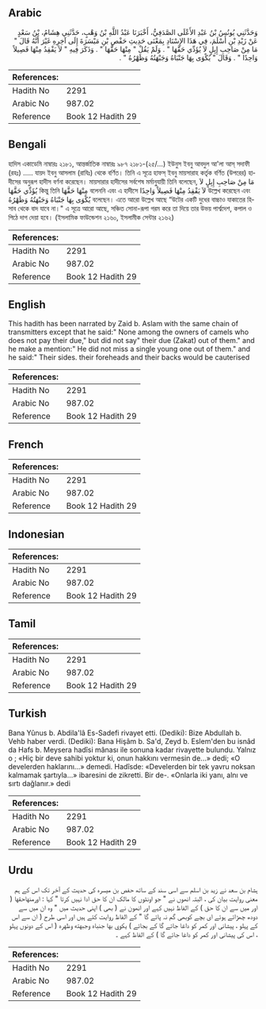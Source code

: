 ## Arabic


<div dir="rtl" lang="ar" style={{fontSize:'larger',backgroundColor:'#f8f9fa',padding:20}}>
وَحَدَّثَنِي يُونُسُ بْنُ عَبْدِ الأَعْلَى الصَّدَفِيُّ، أَخْبَرَنَا عَبْدُ اللَّهِ بْنُ وَهْبٍ، حَدَّثَنِي هِشَامُ، بْنُ سَعْدٍ عَنْ زَيْدِ بْنِ أَسْلَمَ، فِي هَذَا الإِسْنَادِ بِمَعْنَى حَدِيثِ حَفْصِ بْنِ مَيْسَرَةَ إِلَى آخِرِهِ غَيْرَ أَنَّهُ قَالَ ‏"‏ مَا مِنْ صَاحِبِ إِبِلٍ لاَ يُؤَدِّي حَقَّهَا ‏"‏ ‏.‏ وَلَمْ يَقُلْ ‏"‏ مِنْهَا حَقَّهَا ‏"‏ ‏.‏ وَذَكَرَ فِيهِ ‏"‏ لاَ يَفْقِدُ مِنْهَا فَصِيلاً وَاحِدًا ‏"‏ ‏.‏ وَقَالَ ‏"‏ يُكْوَى بِهَا جَنْبَاهُ وَجَبْهَتُهُ وَظَهْرُهُ ‏"‏ ‏.‏
</div>
<div style={{backgroundColor:'#f8f9fa',padding:20, marginBottom: 10}}><table> <thead> <tr> <th>References:</th> <th></th> </tr> </thead> <tbody><tr><td>Hadith No</td><td>2291</td></tr><tr><td>Arabic No</td><td>987.02</td></tr><tr><td>Reference</td><td>Book 12 Hadith 29</td></tr></tbody></table></div>

## Bengali


<div dir="ltr" lang="bn" style={{fontSize:'larger',backgroundColor:'#f8f9fa',padding:20}}>
হাদিস একাডেমি নাম্বারঃ ২১৮১, আন্তর্জাতিক নাম্বারঃ ৯৮৭ ২১৮১-(২৫/...) ইউনুস ইবনু আবদুল আ'লা আস্ সদাফী (রহঃ) ..... যায়দ ইবনু আসলাম (রাযিঃ) থেকে বর্ণিত। তিনি এ সূত্রে হাফস্ ইবনু মায়সারাহ কর্তৃক বর্ণিত (উপরের) হাদীসের অনুরূপ হাদীস বর্ণনা করেছেন। মায়সারার হাদীসের সর্বশেষ মর্মানু্যায়ী তিনি বলেছেন, مَا مِنْ صَاحِبِ إِبِلٍ لاَ يُؤَدِّي حَقَّهَا কিন্তু তিনি مِنْهَا حَقَّهَا বলেননি এবং এ হাদীসে لاَ يَفْقِدُ مِنْهَا فَصِيلاً وَاحِدًا উল্লেখ করেছেন এবং يُكْوَى بِهَا جَنْبَاهُ وَجَبْهَتُهُ وَظَهْرُهُ বলেছেন। এতে আরো উল্লেখ আছে “উটের একটি দুধের বাচ্চাও যাকাতের হিসাব থেকে বাদ যাবে না।" এ সূত্রে আরো আছে, সঞ্চিত সোনা-রূপা গরম করে তা দিয়ে তার উভয় পার্শ্বদেশ, কপাল ও পিঠে দাগ দেয়া হবে। (ইসলামিক ফাউন্ডেশন ২১৬০, ইসলামীক সেন্টার ২১৬২)
</div>
<div style={{backgroundColor:'#f8f9fa',padding:20, marginBottom: 10}}><table> <thead> <tr> <th>References:</th> <th></th> </tr> </thead> <tbody><tr><td>Hadith No</td><td>2291</td></tr><tr><td>Arabic No</td><td>987.02</td></tr><tr><td>Reference</td><td>Book 12 Hadith 29</td></tr></tbody></table></div>

## English


<div dir="ltr" lang="en" style={{fontSize:'larger',backgroundColor:'#f8f9fa',padding:20}}>
This hadith has been narrated by Zaid b. Aslam with the same chain of transmitters except that he said:" None among the owners of camels who does not pay their due," but did not say" their due (Zakat) out of them." and he make a mention:" He did not miss a single young one out of them." and he said:" Their sides. their foreheads and their backs would be cauterised
</div>
<div style={{backgroundColor:'#f8f9fa',padding:20, marginBottom: 10}}><table> <thead> <tr> <th>References:</th> <th></th> </tr> </thead> <tbody><tr><td>Hadith No</td><td>2291</td></tr><tr><td>Arabic No</td><td>987.02</td></tr><tr><td>Reference</td><td>Book 12 Hadith 29</td></tr></tbody></table></div>

## French


<div dir="ltr" lang="fr" style={{fontSize:'larger',backgroundColor:'#f8f9fa',padding:20}}>

</div>
<div style={{backgroundColor:'#f8f9fa',padding:20, marginBottom: 10}}><table> <thead> <tr> <th>References:</th> <th></th> </tr> </thead> <tbody><tr><td>Hadith No</td><td>2291</td></tr><tr><td>Arabic No</td><td>987.02</td></tr><tr><td>Reference</td><td>Book 12 Hadith 29</td></tr></tbody></table></div>

## Indonesian


<div dir="ltr" lang="id" style={{fontSize:'larger',backgroundColor:'#f8f9fa',padding:20}}>

</div>
<div style={{backgroundColor:'#f8f9fa',padding:20, marginBottom: 10}}><table> <thead> <tr> <th>References:</th> <th></th> </tr> </thead> <tbody><tr><td>Hadith No</td><td>2291</td></tr><tr><td>Arabic No</td><td>987.02</td></tr><tr><td>Reference</td><td>Book 12 Hadith 29</td></tr></tbody></table></div>

## Tamil


<div dir="ltr" lang="ta" style={{fontSize:'larger',backgroundColor:'#f8f9fa',padding:20}}>

</div>
<div style={{backgroundColor:'#f8f9fa',padding:20, marginBottom: 10}}><table> <thead> <tr> <th>References:</th> <th></th> </tr> </thead> <tbody><tr><td>Hadith No</td><td>2291</td></tr><tr><td>Arabic No</td><td>987.02</td></tr><tr><td>Reference</td><td>Book 12 Hadith 29</td></tr></tbody></table></div>

## Turkish


<div dir="ltr" lang="tr" style={{fontSize:'larger',backgroundColor:'#f8f9fa',padding:20}}>
Bana Yûnus b. Abdila'lâ Es-Sadefi rivayet etti. (Dediki): Bize Abdullah b. Vehb haber verdi. (Dediki): Bana Hişâm b. Sa'd, Zeyd b. Eslem'den bu isnâd da Hafs b. Meysera hadîsi mânası ile sonuna kadar rivayette bulundu. Yalnız o ; «Hiç bir deve sahibi yoktur ki, onun hakkını vermesin de...» dedi; «O develerden haklarını...» demedi. Hadîsde: «Develerden bir tek yavru noksan kalmamak şartıyla...» ibaresini de zikretti. Bir de-. «Onlarla iki yanı, alnı ve sırtı dağlanır.» dedi
</div>
<div style={{backgroundColor:'#f8f9fa',padding:20, marginBottom: 10}}><table> <thead> <tr> <th>References:</th> <th></th> </tr> </thead> <tbody><tr><td>Hadith No</td><td>2291</td></tr><tr><td>Arabic No</td><td>987.02</td></tr><tr><td>Reference</td><td>Book 12 Hadith 29</td></tr></tbody></table></div>

## Urdu


<div dir="rtl" lang="ur" style={{fontSize:'larger',backgroundColor:'#f8f9fa',padding:20}}>
ہشام بن سعد نے زید بن اسلم سے اسی سند کے ساتھ حفص بن میسرہ کی حدیث کے آخر تک اس کے ہم معنی روایت بیان کی ، البتہ انھوں نے " جو اونٹوں کا مالک ان کا حق ادا نہیں کرتا " کہا : اورمنهاحقها ( اور میں سے ان کا حق ) کے الفاظ نہیں کہے اور انھون نے ( بھی ) اپنی حدیث میں " وہ ان میں سے دودھ چھڑائے ہوئے ای بچے کوبھی گم نہ پائے گا " کے الفاظ روایت کئے ہیں اور اسی طرح ( ان سے اس کے پہلو ، پیشانی اور کمر کو داغا جائے گا کے بجائے ) يكوي بها جنباه وجبهته وظهره ( اس کے دونوں پہلو ، اس کی پیشانی اور کمر کو داغا جائے گا ) کے الفاظ کہے ۔
</div>
<div style={{backgroundColor:'#f8f9fa',padding:20, marginBottom: 10}}><table> <thead> <tr> <th>References:</th> <th></th> </tr> </thead> <tbody><tr><td>Hadith No</td><td>2291</td></tr><tr><td>Arabic No</td><td>987.02</td></tr><tr><td>Reference</td><td>Book 12 Hadith 29</td></tr></tbody></table></div>